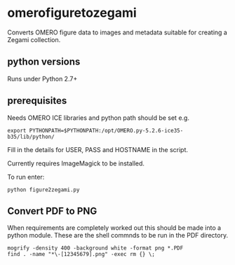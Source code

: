 # omerofiguretozegami
Converts OMERO figure data to images and metadata suitable for creating a Zegami collection. 

## python versions
Runs under Python 2.7+

## prerequisites
Needs OMERO ICE libraries and python path should be set e.g.
```
export PYTHONPATH=$PYTHONPATH:/opt/OMERO.py-5.2.6-ice35-b35/lib/python/
```
Fill in the details for USER, PASS and HOSTNAME in the script.

Currently requires ImageMagick to be installed.

To run enter:

`python figure2zegami.py`

## Convert PDF to PNG

When requirements are completely worked out this should be made into a python module. These are the shell commnds to be run in the PDF directory.

```
mogrify -density 400 -background white -format png *.PDF
find . -name "*\-[12345679].png" -exec rm {} \;
```
